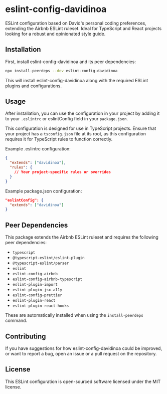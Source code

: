 # eslint-config-davidinoa

ESLint configuration based on David's personal coding preferences, extending the Airbnb ESLint ruleset. Ideal for TypeScript and React projects looking for a robust and opinionated style guide.

## Installation

First, install eslint-config-davidinoa and its peer dependencies:

```bash
npx install-peerdeps --dev eslint-config-davidinoa
```

This will install eslint-config-davidinoa along with the required ESLint plugins and configurations.

## Usage

After installation, you can use the configuration in your project by adding it to your `.eslintrc` or eslintConfig field in your `package.json`.

This configuration is designed for use in TypeScript projects. Ensure that your project has a `tsconfig.json` file at its root, as this configuration requires it for TypeScript rules to function correctly.

Example .eslintrc configuration:

```json
{
  "extends": ["davidinoa"],
  "rules": {
    // Your project-specific rules or overrides
  }
}
```

Example package.json configuration:

```json
"eslintConfig": {
  "extends": ["davidinoa"]
}
```

## Peer Dependencies

This package extends the Airbnb ESLint ruleset and requires the following peer dependencies:

- `typescript`
- `@typescript-eslint/eslint-plugin`
- `@typescript-eslint/parser`
- `eslint`
- `eslint-config-airbnb`
- `eslint-config-airbnb-typescript`
- `eslint-plugin-import`
- `eslint-plugin-jsx-a11y`
- `eslint-config-prettier`
- `eslint-plugin-react`
- `eslint-plugin-react-hooks`

These are automatically installed when using the `install-peerdeps` command.

## Contributing

If you have suggestions for how eslint-config-davidinoa could be improved, or want to report a bug, open an issue or a pull request on the repository.

## License

This ESLint configuration is open-sourced software licensed under the MIT license.
